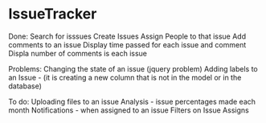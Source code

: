 # IssueTracker

Done:
Search for isssues
Create Issues
Assign People to that issue
Add comments to an issue
Display time passed for each issue and comment
Displa number of comments is each issue

Problems:
Changing the state of an issue (jquery problem)
Adding labels to an Issue - (it is creating a new column that is not in the model or in the database)

To do:
Uploading files to an issue
Analysis - issue percentages made each month 
Notifications - when assigned to an issue
Filters on Issue Assigns





